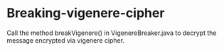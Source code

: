 # Breaking-vigenere-cipher
Call the method breakVigenere() in VigenereBreaker.java to decrypt the message encrypted via vigenere cipher.
